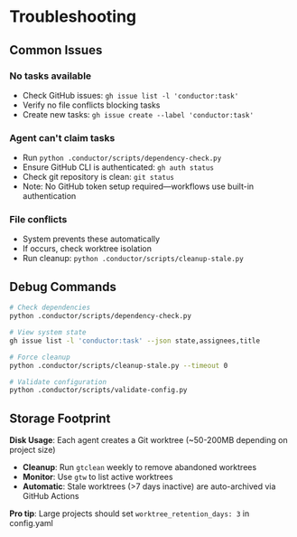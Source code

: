 # Troubleshooting

## Common Issues

### No tasks available
- Check GitHub issues: `gh issue list -l 'conductor:task'`
- Verify no file conflicts blocking tasks
- Create new tasks: `gh issue create --label 'conductor:task'`

### Agent can't claim tasks
- Run `python .conductor/scripts/dependency-check.py`
- Ensure GitHub CLI is authenticated: `gh auth status`
- Check git repository is clean: `git status`
- Note: No GitHub token setup required—workflows use built-in authentication

### File conflicts
- System prevents these automatically
- If occurs, check worktree isolation
- Run cleanup: `python .conductor/scripts/cleanup-stale.py`

## Debug Commands

```bash
# Check dependencies
python .conductor/scripts/dependency-check.py

# View system state
gh issue list -l 'conductor:task' --json state,assignees,title

# Force cleanup
python .conductor/scripts/cleanup-stale.py --timeout 0

# Validate configuration
python .conductor/scripts/validate-config.py
```

## Storage Footprint

**Disk Usage**: Each agent creates a Git worktree (~50-200MB depending on project size)
- **Cleanup**: Run `gtclean` weekly to remove abandoned worktrees
- **Monitor**: Use `gtw` to list active worktrees
- **Automatic**: Stale worktrees (>7 days inactive) are auto-archived via GitHub Actions

**Pro tip**: Large projects should set `worktree_retention_days: 3` in config.yaml